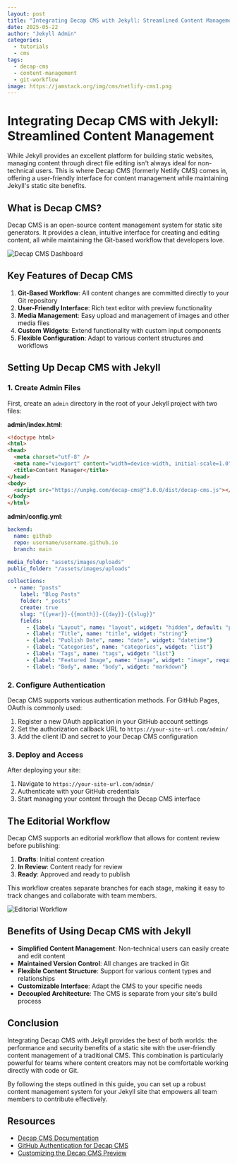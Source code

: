 ```yaml
---
layout: post
title: "Integrating Decap CMS with Jekyll: Streamlined Content Management"
date: 2025-05-22
author: "Jekyll Admin"
categories: 
  - tutorials
  - cms
tags:
  - decap-cms
  - content-management
  - git-workflow
image: https://jamstack.org/img/cms/netlify-cms1.png
---
```


# Integrating Decap CMS with Jekyll: Streamlined Content Management

While Jekyll provides an excellent platform for building static websites, managing content through direct file editing isn't always ideal for non-technical users. This is where Decap CMS (formerly Netlify CMS) comes in, offering a user-friendly interface for content management while maintaining Jekyll's static site benefits.

## What is Decap CMS?

Decap CMS is an open-source content management system for static site generators. It provides a clean, intuitive interface for creating and editing content, all while maintaining the Git-based workflow that developers love.

![Decap CMS Dashboard](https://jamstack.org/img/cms/netlify-cms1.png)

## Key Features of Decap CMS

1. **Git-Based Workflow**: All content changes are committed directly to your Git repository
2. **User-Friendly Interface**: Rich text editor with preview functionality
3. **Media Management**: Easy upload and management of images and other media files
4. **Custom Widgets**: Extend functionality with custom input components
5. **Flexible Configuration**: Adapt to various content structures and workflows

## Setting Up Decap CMS with Jekyll

### 1. Create Admin Files

First, create an `admin` directory in the root of your Jekyll project with two files:

**admin/index.html**:
```html
<!doctype html>
<html>
<head>
  <meta charset="utf-8" />
  <meta name="viewport" content="width=device-width, initial-scale=1.0" />
  <title>Content Manager</title>
</head>
<body>
  <script src="https://unpkg.com/decap-cms@^3.0.0/dist/decap-cms.js"></script>
</body>
</html>
```

**admin/config.yml**:
```yaml
backend:
  name: github
  repo: username/username.github.io
  branch: main

media_folder: "assets/images/uploads"
public_folder: "/assets/images/uploads"

collections:
  - name: "posts"
    label: "Blog Posts"
    folder: "_posts"
    create: true
    slug: "{{year}}-{{month}}-{{day}}-{{slug}}"
    fields:
      - {label: "Layout", name: "layout", widget: "hidden", default: "post"}
      - {label: "Title", name: "title", widget: "string"}
      - {label: "Publish Date", name: "date", widget: "datetime"}
      - {label: "Categories", name: "categories", widget: "list"}
      - {label: "Tags", name: "tags", widget: "list"}
      - {label: "Featured Image", name: "image", widget: "image", required: false}
      - {label: "Body", name: "body", widget: "markdown"}
```

### 2. Configure Authentication

Decap CMS supports various authentication methods. For GitHub Pages, OAuth is commonly used:

1. Register a new OAuth application in your GitHub account settings
2. Set the authorization callback URL to `https://your-site-url.com/admin/`
3. Add the client ID and secret to your Decap CMS configuration

### 3. Deploy and Access

After deploying your site:

1. Navigate to `https://your-site-url.com/admin/`
2. Authenticate with your GitHub credentials
3. Start managing your content through the Decap CMS interface

## The Editorial Workflow

Decap CMS supports an editorial workflow that allows for content review before publishing:

1. **Drafts**: Initial content creation
2. **In Review**: Content ready for review
3. **Ready**: Approved and ready to publish

This workflow creates separate branches for each stage, making it easy to track changes and collaborate with team members.

![Editorial Workflow](https://user-images.githubusercontent.com/8649362/52980801-b5e30b00-33ba-11e9-8877-29dc2fe04daf.png)

## Benefits of Using Decap CMS with Jekyll

- **Simplified Content Management**: Non-technical users can easily create and edit content
- **Maintained Version Control**: All changes are tracked in Git
- **Flexible Content Structure**: Support for various content types and relationships
- **Customizable Interface**: Adapt the CMS to your specific needs
- **Decoupled Architecture**: The CMS is separate from your site's build process

## Conclusion

Integrating Decap CMS with Jekyll provides the best of both worlds: the performance and security benefits of a static site with the user-friendly content management of a traditional CMS. This combination is particularly powerful for teams where content creators may not be comfortable working directly with code or Git.

By following the steps outlined in this guide, you can set up a robust content management system for your Jekyll site that empowers all team members to contribute effectively.

## Resources

- [Decap CMS Documentation](https://decapcms.org/docs/intro/)
- [GitHub Authentication for Decap CMS](https://decapcms.org/docs/github-backend/)
- [Customizing the Decap CMS Preview](https://decapcms.org/docs/customization/)